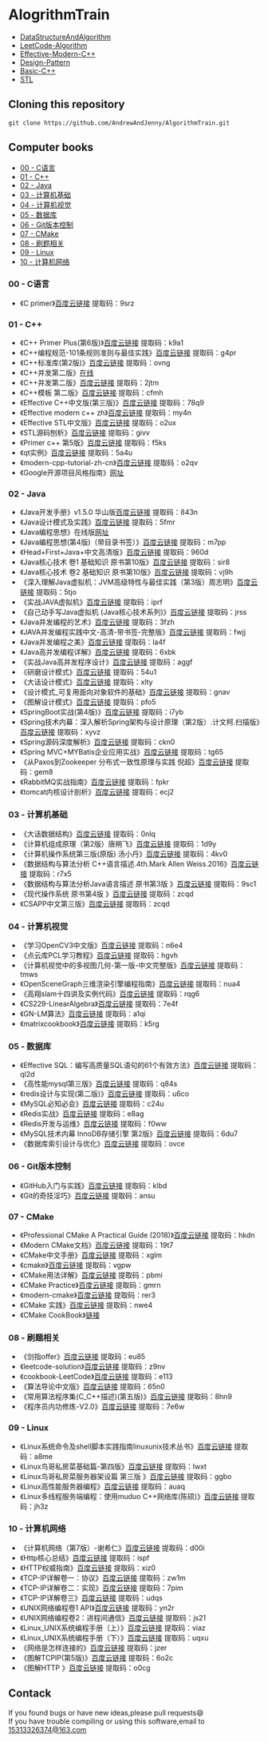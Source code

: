 # AlogrithmTrain

- [DataStructureAndAlgorithm](./DataStructureAndAlgorithm/ReadMe.md)
- [LeetCode-Algorithm](./LeetCode-Algorithm/ReadMe.md)
- [Effective-Modern-C++](./Effective-Modern-C++/ReadMe.md)
- [Design-Pattern](./Design-Pattern/ReadMe.md)
- [Basic-C++](./Basic-C++/ReadMe.md)
- [STL](./STL/ReadMe.md)

## Cloning this repository

```
git clone https://github.com/AndrewAndJenny/AlgorithmTrain.git
```



## Computer books

- [00 - C语言](#00---C语言)
- [01 - C++](#01---C++)
- [02 - Java](#02---Java)
- [03 - 计算机基础](#03---计算机基础)
- [04 - 计算机视觉](#04---计算机视觉)
- [05 - 数据库](#05---数据库)
- [06 - Git版本控制](#06---Git版本控制)
- [07 - CMake](#07---CMake)
- [08 - 刷题相关](#08---刷题相关)
- [09 - Linux](#09---Linux)
- [10 - 计算机网络](#10---计算机网络)



### <span id="00 - C语言">00 - C语言</span>

- 《C primer》[百度云链接](https://pan.baidu.com/s/1NfR4pv1lXxCTS5yWChwiOA) 提取码：9srz

### <span id="01 - C++">01 - C++</span>

- 《C++ Primer Plus(第6版)》[百度云链接](https://pan.baidu.com/s/1H0_gje9t8wGYuNeZy5WskA) 提取码：k9a1
- 《C++编程规范-101条规则准则与最佳实践》[百度云链接](https://pan.baidu.com/s/1E6ttXnXlhcnXkwGWMPrIOA) 提取码：g4pr
- 《C++标准库(第2版)》[百度云链接](https://pan.baidu.com/s/1e9FzgQ5mkK3J5IXdUH0u2g) 提取码：ovng
- 《C++并发第二版》[在线](https://www.bookstack.cn/read/CPP-Concurrency-In-Action-2ed-2019/README.md)
- 《C++并发第二版》[百度云链接](https://pan.baidu.com/s/1idp4ao6TkNChW876qX8z1w) 提取码：2jtm
- 《C++模板 第二版》[百度云链接](https://pan.baidu.com/s/117CFNCPS3-o0hH827TcrSw) 提取码：cfmh
- 《Effective C++中文版(第三版)》[百度云链接](https://pan.baidu.com/s/1MjpQ3Lq1TWTJgsRuzglUhQ) 提取码：78q9
- 《Effective modern c++ zh》[百度云链接](https://pan.baidu.com/s/1-aEQwTDZeOeK3EO3xqVvQQ) 提取码：my4n
- 《Effective STL中文版》[百度云链接](https://pan.baidu.com/s/1h9C6bwFe_MNwv9DguleS_w) 提取码：o2ux
- 《STL源码刨析》[百度云链接](https://pan.baidu.com/s/1DXHqfFiXCaM55yEIJdlXYg) 提取码：givv
- 《Primer c++ 第5版》[百度云链接](https://pan.baidu.com/s/13G8sxF8spwbdrciKefH2Fg) 提取码：f5ks
- 《qt实例》[百度云链接](https://pan.baidu.com/s/1ZLxRSzAayfNS2v4MlUjX6Q) 提取码：5a4u
- 《modern-cpp-tutorial-zh-cn》[百度云链接](https://pan.baidu.com/s/1AD9mEvtlvXZeb3xn8rnoOg) 提取码：o2qv
- 《Google开源项目风格指南》[网址](https://zh-google-styleguide.readthedocs.io/en/latest/google-cpp-styleguide/contents/)

### <span id="02 - Java">02 - Java</span>
- 《Java开发手册》v1.5.0 华山版[百度云链接](https://pan.baidu.com/s/1c2IOX575rNMKmwSIjoT1MA) 提取码：843n
- 《Java设计模式及实践》[百度云链接](https://pan.baidu.com/s/10MYxJYGkgebeXmrncTtDeQ) 提取码：5fmr
- 《Java编程思想》在线版[网址](https://lingcoder.github.io/OnJava8/#/sidebar)
- 《Java编程思想(第4版)（带目录书签）》[百度云链接](https://pan.baidu.com/s/1vZDehq1KPKZp8tLmbIdX1g) 提取码：m7pp
- 《Head+First+Java+中文高清版》[百度云链接](https://pan.baidu.com/s/1i7FkX5FfMECQ51NDKGwjlQ) 提取码：960d
- 《Java核心技术 卷1 基础知识 原书第10版》[百度云链接](https://pan.baidu.com/s/1GKrw-Wnnx2UNw8aui0QZfA) 提取码：sir8
- 《Java核心技术 卷2 基础知识 原书第10版》[百度云链接](https://pan.baidu.com/s/1Twu4_xsoTu0tyBeTN9N9yQ) 提取码：vj9h
- 《深入理解Java虚拟机：JVM高级特性与最佳实践（第3版）周志明》[百度云链接](https://pan.baidu.com/s/1nt3cXv1xcLHTpEez2mgQ3A) 提取码：5tjo
- 《实战JAVA虚拟机》[百度云链接](https://pan.baidu.com/s/1Awypiu94KfA0INJgOcbEjw) 提取码：iprf
- 《自己动手写Java虚拟机 (Java核心技术系列)》[百度云链接](https://pan.baidu.com/s/1bEVljLPCVyyyCHpICQ93qg) 提取码：jrss
- 《Java并发编程的艺术》[百度云链接](https://pan.baidu.com/s/161Wc3DEXGHKe2yLSQZhRRQ) 提取码：3fzh
- 《JAVA并发编程实践中文-高清-带书签-完整版》[百度云链接](https://pan.baidu.com/s/1mkd8pddJMBS68R4W9LvIvQ) 提取码：fwjj
- 《Java并发编程之美》[百度云链接](https://pan.baidu.com/s/1wiI1F7wOfeWa4L7RGJ8gew) 提取码：la4f
- 《Java高并发编程详解》[百度云链接](https://pan.baidu.com/s/1a08ETRfwH-0SdV52BWeQ4Q) 提取码：6xbk
- 《实战Java高并发程序设计》[百度云链接](https://pan.baidu.com/s/1X2AWk_hf1uYPzfCm2bdwHA) 提取码：aggf
- 《研磨设计模式》[百度云链接](https://pan.baidu.com/s/1hmhBj6romQRBGTBuGEPfqw) 提取码：54u1
- 《大话设计模式》[百度云链接](https://pan.baidu.com/s/1qs3YBjzGXaxOFzdMLtmFRQ) 提取码：xlty
- 《设计模式_可复用面向对象软件的基础》[百度云链接](https://pan.baidu.com/s/1nPGFU0l_ecQZkWFg2w8rcA) 提取码：gnav
- 《图解设计模式》[百度云链接](https://pan.baidu.com/s/1E9ZJhP9Qbgtbge8IxQ7Eyg) 提取码：pfo5
- 《SpringBoot实战(第4版)》[百度云链接](https://pan.baidu.com/s/1Ubcf846slIx6dfqTwHqsgA) 提取码：i7yb
- 《Spring技术内幕：深入解析Spring架构与设计原理（第2版）.计文柯.扫描版》[百度云链接](https://pan.baidu.com/s/1b8C7hYoANIkS6Obs9-wD6g) 提取码：xyvz
- 《Spring源码深度解析》[百度云链接](https://pan.baidu.com/s/1ltAaj4gM9gZMSgViTGSoXw) 提取码：ckn0
- 《Spring MVC+MYBatis企业应用实战》[百度云链接](https://pan.baidu.com/s/10YqeAmRulkVZo9hjswrITg) 提取码：tg65
- 《从Paxos到Zookeeper  分布式一致性原理与实践 倪超》[百度云链接](https://pan.baidu.com/s/1a7qXe9_aeNZTEkDDfNAewA) 提取码：gem8
- 《RabbitMQ实战指南》[百度云链接](https://pan.baidu.com/s/186_3TDc0TNQ2N5MNuy8knQ) 提取码：fpkr
- 《tomcat内核设计剖析》[百度云链接](https://pan.baidu.com/s/1IpNnOB6-U8G0oPu2NyzRxw) 提取码：ecj2

### <span id="03 - 计算机基础">03 - 计算机基础</span>

- 《大话数据结构》[百度云链接](https://pan.baidu.com/s/1j8avVKTs0rv916Af6q_i0g) 提取码：0nlq
- 《计算机组成原理（第2版）唐朔飞》[百度云链接](https://pan.baidu.com/s/1kA3Z3wnLGCL3soebdiqGcg) 提取码：1d9y
- 《计算机操作系统第三版(原版) 汤小丹》[百度云链接](https://pan.baidu.com/s/1GGzLwug4AFJrHpqSxpSZvw) 提取码：4kv0
- 《数据结构与算法分析 C++语言描述.4th.Mark Allen Weiss.2016》[百度云链接](https://pan.baidu.com/s/1k096L2QoyxtL4mHpbSsSpQ) 提取码：r7x5
- 《数据结构与算法分析Java语言描述 原书第3版 》[百度云链接](https://pan.baidu.com/s/1mfUbNBRZ4byIZIFbJrrCCQ) 提取码：9sc1
- 《现代操作系统 原书第4版 》[百度云链接](https://pan.baidu.com/s/1hhSGzCtWxMGLitTB_eIUxQ) 提取码：zcqd
- 《CSAPP中文第三版》[百度云链接](https://pan.baidu.com/s/1hhSGzCtWxMGLitTB_eIUxQ) 提取码：zcqd
### <span id="04 - 计算机视觉">04 - 计算机视觉</span>

- 《学习OpenCV3中文版》[百度云链接](https://pan.baidu.com/s/1nRiNKR1tvSkn2w282wBqOA) 提取码：n6e4
- 《点云库PCL学习教程》[百度云链接](https://pan.baidu.com/s/1ZhHomzFsHoWj07OJjnwLqA) 提取码：hgvh
- 《计算机视觉中的多视图几何-第一版-中文完整版》[百度云链接](https://pan.baidu.com/s/16DLUesqg1KT54pCmpRnt-w) 提取码：tmws
- 《OpenSceneGraph三维渲染引擎编程指南》[百度云链接](https://pan.baidu.com/s/1O4vrIm8MfxbDItgPIupmKg) 提取码：nua4
- 《高翔slam十四讲及实例代码》[百度云链接](https://pan.baidu.com/s/16jjBWayAVkFYc5cl-_O5iQ) 提取码：rqg6
- 《CS229-LinearAlgebra》[百度云链接](https://pan.baidu.com/s/18TAe26dIXNlzclFREheaAw) 提取码：7e4f
- 《GN-LM算法》[百度云链接](https://pan.baidu.com/s/1U-8ApqA2OOzAKj5KB4TlCg) 提取码：a1qi
- 《matrixcookbook》[百度云链接](https://pan.baidu.com/s/17JLMG3VyBJhXtb2TvpkUuA) 提取码：k5rg

### <span id="05 - 数据库">05 - 数据库</span>

- 《Effective SQL：编写高质量SQL语句的61个有效方法》[百度云链接](https://pan.baidu.com/s/1_Vz6MwfSCZGYDLp14hlssQ) 提取码：ql2d
- 《高性能mysql第三版》[百度云链接](https://pan.baidu.com/s/1Xa2cyz58qvWFxezQdWOcPA) 提取码：q84s
- 《redis设计与实现(第二版)》[百度云链接](https://pan.baidu.com/s/1fWBo-l0_aHywRz9LR_Bu4g) 提取码：u6co
- 《MySQL必知必会》[百度云链接](https://pan.baidu.com/s/1HGS3O495EVFdE6-maKEDcw) 提取码：c24u
- 《Redis实战》[百度云链接](https://pan.baidu.com/s/1UIowB5w0vuOBpwFGP8JwCg) 提取码：e8ag
- 《Redis开发与运维》[百度云链接](https://pan.baidu.com/s/1m5adk7st59WVx0vYZwt4Fw) 提取码：f0ww
- 《MySQL技术内幕  InnoDB存储引擎  第2版》[百度云链接](https://pan.baidu.com/s/1-i4rEC7ehLlxam3wf3T59g) 提取码：6du7
- 《数据库索引设计与优化》[百度云链接](https://pan.baidu.com/s/1PVaFN342vKLpOZ_ONNDRWw) 提取码：ovce

### <span id="06 - Git版本控制">06 - Git版本控制</span>

- 《GitHub入门与实践》[百度云链接](https://pan.baidu.com/s/1gD71kGfkR1BMopEcaoYO3A) 提取码：klbd
- 《Git的奇技淫巧》[百度云链接](https://pan.baidu.com/s/17KzilwwFKEnXf702-wVChg) 提取码：ansu

### <span id="07 - CMake">07 - CMake</span>

- 《Professional CMake A Practical Guide (2018)》[百度云链接](https://pan.baidu.com/s/1f1U9m1dOW9s4Ubm3D3azWw) 提取码：hkdn
- 《Modern CMake文档》[百度云链接](https://pan.baidu.com/s/1MiN4yRoCCe_JipQK4UK9kw) 提取码：19t7
- 《CMake中文手册》[百度云链接](https://pan.baidu.com/s/1vnlxDdI86tS_zcHWoELxSA) 提取码：xglm
- 《cmake》[百度云链接](https://pan.baidu.com/s/1d2vL0oDLy4tb9cBCd0prjQ) 提取码：vgpw 
- 《CMake用法详解》[百度云链接](https://pan.baidu.com/s/1_k8Px3E2XhpdKQt1YqXkTg) 提取码：pbmi  
- 《CMake Practice》[百度云链接](https://pan.baidu.com/s/1wnnGzc4WHOVTO33CJQ2gXQ) 提取码：gmrn  
- 《modern-cmake》[百度云链接](https://pan.baidu.com/s/1airD9SILTKPfhQSSCuKm6g) 提取码：rer3  
- 《CMake 实践》[百度云链接](https://pan.baidu.com/s/1NkEDHpmGfPbZPaFc_BLcFA) 提取码：nwe4  
- 《CMake CookBook》[链接](https://github.com/xiaoweiChen/CMake-Cookbook/blob/master/SUMMARY.md)

### <span id="08 - 刷题相关">08 - 刷题相关</span>

- 《剑指offer》[百度云链接](https://pan.baidu.com/s/1OXgcU3hpNf7_wnq-d0V_lg) 提取码：eu85  
- 《leetcode-solution》[百度云链接](https://pan.baidu.com/s/1oiixq2NCvX-a11NFxbtRWw) 提取码：z9nv 
- 《cookbook-LeetCode》[百度云链接](https://pan.baidu.com/s/1SOd9sJt5IGQy_ufUfL2lcg) 提取码：e113 
- 《算法导论中文版》[百度云链接](https://pan.baidu.com/s/1Tk0JNuVa4e8fC8j99J5Pgg) 提取码：65n0
- 《常用算法程序集(C_C++描述)(第五版)》[百度云链接](https://pan.baidu.com/s/13Hx-c_ZzUrzSdFIgeHXDkg) 提取码：8hn9
- 《程序员内功修炼-V2.0》[百度云链接](https://pan.baidu.com/s/16bAKdTYNMOt_EYi9fkPNMw) 提取码：7e6w

### <span id="09 - Linux">09 - Linux</span>

- 《Linux系统命令及shell脚本实践指南linuxunix技术丛书》[百度云链接](https://pan.baidu.com/s/1VB-LkMuJXtR1ub2fevrY-w) 提取码：a8me
- 《Linux鸟哥私房菜基础篇-第四版》[百度云链接](https://pan.baidu.com/s/1LOUwFO_IHzaJIzH4QHmShQ) 提取码：lwxt
- 《Linux鸟哥私房菜服务器架设篇 第三版 》[百度云链接](https://pan.baidu.com/s/15EIYc6zKkJAF1e236aishA) 提取码：ggbo
- 《Linux高性能服务器编程》[百度云链接](https://pan.baidu.com/s/1I4UNWEd0JElaj9zmPZse0A) 提取码：auaq
- 《Linux多线程服务端编程：使用muduo C++网络库(陈硕)》[百度云链接](https://pan.baidu.com/s/1izijeZamyDfaa1bdbAye2Q) 提取码：jh3z

### <span id="10 - 计算机网络">10 - 计算机网络</span>

- 《计算机网络（第7版）-谢希仁》[百度云链接](https://pan.baidu.com/s/1wxUgFTx0NVt2aYEJnEXrmQ) 提取码：d00i
- 《Http核心总结》[百度云链接](https://pan.baidu.com/s/1OH92q6i0BS_Kk4UfeI3utw) 提取码：ispf
- 《HTTP权威指南》[百度云链接](https://pan.baidu.com/s/1svbPfMvFyD-hIe7cSuKkmw) 提取码：xiz0
- 《TCP-IP详解卷一：协议》[百度云链接](https://pan.baidu.com/s/1R2-g0B1b8FU408--c4sIQQ) 提取码：zw1m
- 《TCP-IP详解卷二：实现》[百度云链接](https://pan.baidu.com/s/14GhIqvNL7l4eb0O3wZyJxA) 提取码：7pim
- 《TCP-IP详解卷三》[百度云链接](https://pan.baidu.com/s/1kb5ldMS5JEV91oiaqyB3YA) 提取码：udqs
- 《UNIX网络编程卷1 API》[百度云链接](https://pan.baidu.com/s/11A3666MSoU1n9L_xkx2EKg) 提取码：yn2r
- 《UNIX网络编程卷2：进程间通信》[百度云链接](https://pan.baidu.com/s/1XLNuHR0ayrEMXWGLvlfTvg) 提取码：js21
- 《Linux_UNIX系统编程手册（上）》[百度云链接](https://pan.baidu.com/s/10Bsz4Q-dgzi4fp3D-jC-hg) 提取码：viaz
- 《Linux_UNIX系统编程手册（下）》[百度云链接](https://pan.baidu.com/s/1VfDhh2XykJQq2W336_k47A) 提取码：uqxu
- 《网络是怎样连接的》[百度云链接](https://pan.baidu.com/s/1bwk6Lox8tzBe6e751VwVqQ) 提取码：jzer
- 《图解TCPIP(第5版)》[百度云链接](https://pan.baidu.com/s/1gCchTTbxpBb4YVF9uTt7oA) 提取码：6o2c
- 《图解HTTP 》[百度云链接](https://pan.baidu.com/s/1hs4MB02DtIDU5XT-5R9JKg) 提取码：o0cg


## Contack

If you found bugs or have new ideas,please pull requests😄   
If you have trouble compiling or using this software,email to [15313326374@163.com](mailto:15313326374@163.com)  
